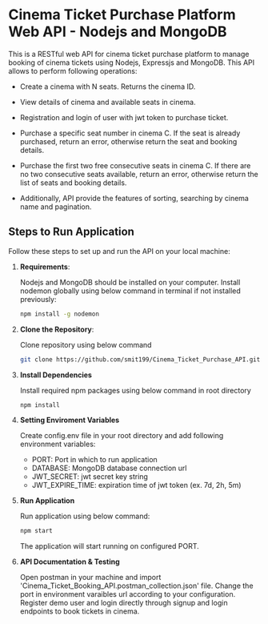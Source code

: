 # Cinema Ticket Purchase Platform Web API - Nodejs and MongoDB

This is a RESTful web API for cinema ticket purchase platform to manage booking of cinema tickets using Nodejs, Expressjs and MongoDB. This API allows to perform following operations:

- Create a cinema with N seats. Returns the cinema ID.

- View details of cinema and available seats in cinema.

- Registration and login of user with jwt token to purchase ticket.

- Purchase a specific seat number in cinema C. If the seat is already purchased, return an error, otherwise return the seat and booking details.

- Purchase the first two free consecutive seats in cinema C. If there are no two consecutive seats available, return an error, otherwise return the list of seats and booking details.

- Additionally, API provide the features of sorting, searching by cinema name and pagination.

## Steps to Run Application

Follow these steps to set up and run the API on your local machine:

1. **Requirements**:
   
    Nodejs and MongoDB should be installed on your computer. Install nodemon globally using below command in terminal if not installed previously:
    ```bash
    npm install -g nodemon
    ```

2. **Clone the Repository**:
   
    Clone repository using below command
    ```bash
    git clone https://github.com/smit199/Cinema_Ticket_Purchase_API.git
    ```

3. **Install Dependencies**
    
    Install required npm packages using below command in root directory 
    ```bash
    npm install
    ```

4. **Setting Enviroment Variables**

    Create config.env file in your root directory and add following environment variables:
    - PORT: Port in which to run application
    - DATABASE: MongoDB database connection url
    - JWT_SECRET: jwt secret key string
    - JWT_EXPIRE_TIME: expiration time of jwt token (ex. 7d, 2h, 5m)
    
5. **Run Application**

    Run application using below command:
    ```bash
    npm start
    ```
    The application will start running on configured PORT.

6. **API Documentation & Testing**

    Open postman in your machine and import 'Cinema_Ticket_Booking_API.postman_collection.json' file. Change the port in environment varaibles url according to your configuration. Register demo user and login directly through signup and login endpoints to book tickets in cinema.